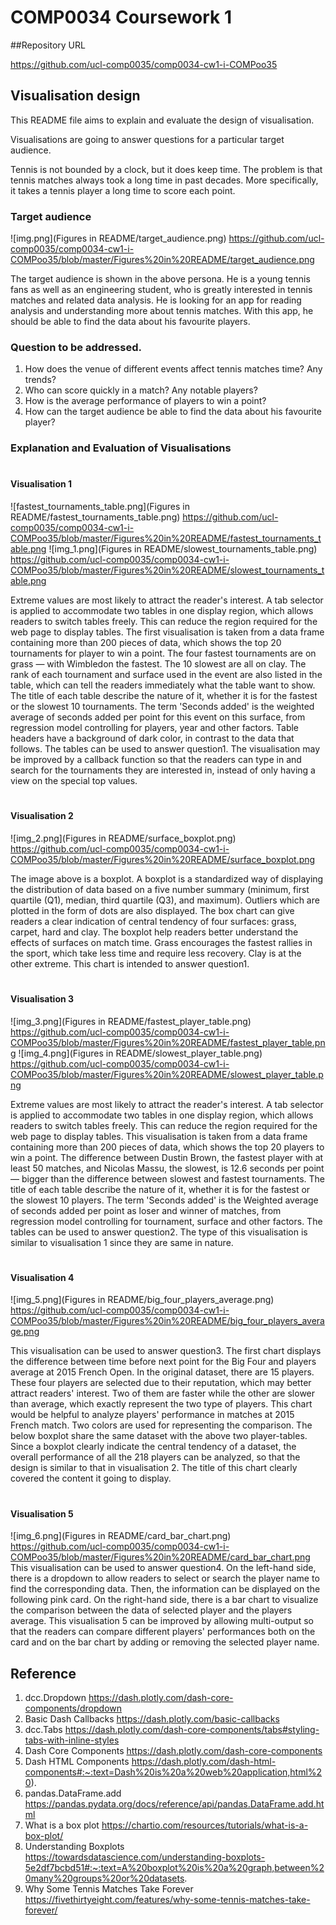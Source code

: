 # COMP0034 Coursework 1


##Repository URL

https://github.com/ucl-comp0035/comp0034-cw1-i-COMPoo35
## Visualisation design
This README file aims to explain and evaluate the design of visualisation.

Visualisations are going to answer questions for a particular target audience.

Tennis is not bounded by a clock, but it does keep time. 
The problem is that tennis matches always took a long time in past decades. 
More specifically, it takes a tennis player a long time to score each point. 

### Target audience

![img.png](Figures in README/target_audience.png)
https://github.com/ucl-comp0035/comp0034-cw1-i-COMPoo35/blob/master/Figures%20in%20README/target_audience.png

The target audience is shown in the above persona. He is a young tennis fans as well as an engineering student, who is
greatly interested in tennis matches and related data analysis. He is looking for an app for reading analysis and 
understanding more about tennis matches. With this app, he should be able to find the data about his favourite players.

### Question to be addressed.
1. How does the venue of different events affect tennis matches time? Any trends?
2. Who can score quickly in a match? Any notable players?
3. How is the average performance of players to win a point?
4. How can the target audience be able to find the data about his favourite player?


### Explanation and Evaluation of Visualisations
#
#### Visualisation 1
![fastest_tournaments_table.png](Figures in README/fastest_tournaments_table.png)
https://github.com/ucl-comp0035/comp0034-cw1-i-COMPoo35/blob/master/Figures%20in%20README/fastest_tournaments_table.png
![img_1.png](Figures in README/slowest_tournaments_table.png)
https://github.com/ucl-comp0035/comp0034-cw1-i-COMPoo35/blob/master/Figures%20in%20README/slowest_tournaments_table.png

Extreme values are most likely to attract the reader's interest. A tab selector is applied to accommodate two tables in
one display region, which allows readers to switch tables freely. This can reduce the region required for the web page to display tables.
The first visualisation is taken from a data frame containing more than 200 pieces of data, which shows the top 20 tournaments for player to win a point.
The four fastest tournaments are on grass — with Wimbledon the fastest. The 10 slowest are all on clay. 
The rank of each tournament and surface used in the event are also listed in the table, which can tell the readers immediately what the table want to show.
The title of each table describe the nature of it, whether it is for the fastest or the slowest 10 tournaments.
The term 'Seconds added' is the weighted average of seconds added per point for this event on this surface, from regression
model controlling for players, year and other factors. Table headers have a background of dark color, in contrast to the data that follows.
The tables can be used to answer question1.
The visualisation may be improved by a callback function so that the readers can type in and search for the tournaments 
they are interested in, instead of only having a view on the special top values. 
#
#### Visualisation 2

![img_2.png](Figures in README/surface_boxplot.png)
https://github.com/ucl-comp0035/comp0034-cw1-i-COMPoo35/blob/master/Figures%20in%20README/surface_boxplot.png

The image above is a boxplot. A boxplot is a standardized way of displaying the distribution of data based on a five number 
summary (minimum, first quartile (Q1), median, third quartile (Q3), and maximum). Outliers which are plotted in the form of dots
are also displayed. The box chart can give readers a clear indication of central tendency of four surfaces: grass, carpet, hard and clay. 
The boxplot help readers better understand the effects of surfaces on match time. Grass encourages the fastest rallies in the sport, 
which take less time and require less recovery. Clay is at the other extreme. This chart is intended to answer question1.

#
#### Visualisation 3
![img_3.png](Figures in README/fastest_player_table.png)
https://github.com/ucl-comp0035/comp0034-cw1-i-COMPoo35/blob/master/Figures%20in%20README/fastest_player_table.png
![img_4.png](Figures in README/slowest_player_table.png)
https://github.com/ucl-comp0035/comp0034-cw1-i-COMPoo35/blob/master/Figures%20in%20README/slowest_player_table.png

Extreme values are most likely to attract the reader's interest. A tab selector is applied to accommodate two tables in
one display region, which allows readers to switch tables freely. This can reduce the region required for the web page to display tables.
This visualisation is taken from a data frame containing more than 200 pieces of data, which shows the top 20 players to win a point.
The difference between Dustin Brown, the fastest player with at least 50 matches, and Nicolas Massu, the slowest, is 12.6 seconds per point 
— bigger than the difference between slowest and fastest tournaments.
The title of each table describe the nature of it, whether it is for the fastest or the slowest 10 players.
The term 'Seconds added' is the Weighted average of seconds added per point as loser and winner of matches, 
from regression model controlling for tournament, surface and other factors. The tables can be used to answer question2.
The type of this visualisation is similar to visualisation 1 since they are same in nature.

#
#### Visualisation 4
![img_5.png](Figures in README/big_four_players_average.png)
https://github.com/ucl-comp0035/comp0034-cw1-i-COMPoo35/blob/master/Figures%20in%20README/big_four_players_average.png

This visualisation can be used to answer question3. The first chart displays the difference between time before next point 
for the Big Four and players average at 2015 French Open. 
In the original dataset, there are 15 players. These four players are selected due to their reputation, which may better
attract readers' interest. Two of them are faster while the other are slower than average, which exactly represent the two type of 
players. This chart would be helpful to analyze players' performance in matches at 2015 French match. Two colors are used for representing 
the comparison. 
The below boxplot share the same dataset with the above two player-tables. Since a boxplot clearly indicate the central 
tendency of a dataset, the overall performance of all the 218 players can be analyzed, so that the design is similar to that
in visualisation 2. The title of this chart clearly covered the content it going to display.
#
#### Visualisation 5
![img_6.png](Figures in README/card_bar_chart.png)
https://github.com/ucl-comp0035/comp0034-cw1-i-COMPoo35/blob/master/Figures%20in%20README/card_bar_chart.png
This visualisation can be used to answer question4. On the left-hand side, there is a dropdown to allow readers to 
select or search the player name to find the corresponding data. Then, the information can be displayed on the following pink 
card. On the right-hand side, there is a bar chart to visualize the comparison between the data of selected player and the
players average. This visualisation 5 can be improved by allowing multi-output so that the readers can compare different players'
performances both on the card and on the bar chart by adding or removing the selected player name.

## Reference
1. dcc.Dropdown https://dash.plotly.com/dash-core-components/dropdown
2. Basic Dash Callbacks https://dash.plotly.com/basic-callbacks
3. dcc.Tabs https://dash.plotly.com/dash-core-components/tabs#styling-tabs-with-inline-styles
4. Dash Core Components https://dash.plotly.com/dash-core-components
5. Dash HTML Components https://dash.plotly.com/dash-html-components#:~:text=Dash%20is%20a%20web%20application,html%20).
6. pandas.DataFrame.add https://pandas.pydata.org/docs/reference/api/pandas.DataFrame.add.html
7. What is a box plot https://chartio.com/resources/tutorials/what-is-a-box-plot/
8. Understanding Boxplots https://towardsdatascience.com/understanding-boxplots-5e2df7bcbd51#:~:text=A%20boxplot%20is%20a%20graph,between%20many%20groups%20or%20datasets.
9. Why Some Tennis Matches Take Forever https://fivethirtyeight.com/features/why-some-tennis-matches-take-forever/